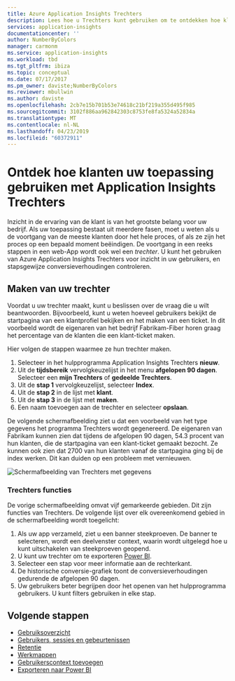 ```yaml
---
title: Azure Application Insights Trechters
description: Lees hoe u Trechters kunt gebruiken om te ontdekken hoe klanten zijn interactie met uw toepassing.
services: application-insights
documentationcenter: ''
author: NumberByColors
manager: carmonm
ms.service: application-insights
ms.workload: tbd
ms.tgt_pltfrm: ibiza
ms.topic: conceptual
ms.date: 07/17/2017
ms.pm_owner: daviste;NumberByColors
ms.reviewer: mbullwin
ms.author: daviste
ms.openlocfilehash: 2cb7e15b701b53e74618c21bf219a355d495f985
ms.sourcegitcommit: 3102f886aa962842303c8753fe8fa5324a52834a
ms.translationtype: MT
ms.contentlocale: nl-NL
ms.lasthandoff: 04/23/2019
ms.locfileid: "60372911"
---
```

# <a name="discover-how-customers-are-using-your-application-with-application-insights-funnels"></a>Ontdek hoe klanten uw toepassing gebruiken met Application Insights Trechters

Inzicht in de ervaring van de klant is van het grootste belang voor uw bedrijf. Als uw toepassing bestaat uit meerdere fasen, moet u weten als u de voortgang van de meeste klanten door het hele proces, of als ze zijn het proces op een bepaald moment beëindigen. De voortgang in een reeks stappen in een web-App wordt ook wel een *trechter*. U kunt het gebruiken van Azure Application Insights Trechters voor inzicht in uw gebruikers, en stapsgewijze conversieverhoudingen controleren. 

## <a name="create-your-funnel"></a>Maken van uw trechter
Voordat u uw trechter maakt, kunt u beslissen over de vraag die u wilt beantwoorden. Bijvoorbeeld, kunt u weten hoeveel gebruikers bekijkt de startpagina van een klantprofiel bekijken en het maken van een ticket. In dit voorbeeld wordt de eigenaren van het bedrijf Fabrikam-Fiber horen graag het percentage van de klanten die een klant-ticket maken.

Hier volgen de stappen waarmee ze hun trechter maken.

1. Selecteer in het hulpprogramma Application Insights Trechters **nieuw**.
1. Uit de **tijdsbereik** vervolgkeuzelijst in het menu **afgelopen 90 dagen**. Selecteer een **mijn Trechters** of **gedeelde Trechters**.
1. Uit de **stap 1** vervolgkeuzelijst, selecteer **Index**. 
1. Uit de **stap 2** in de lijst met **klant**.
1. Uit de **stap 3** in de lijst met **maken**.
1. Een naam toevoegen aan de trechter en selecteer **opslaan**.

De volgende schermafbeelding ziet u dat een voorbeeld van het type gegevens het programma Trechters wordt gegenereerd. De eigenaren van Fabrikam kunnen zien dat tijdens de afgelopen 90 dagen, 54.3 procent van hun klanten, die de startpagina van een klant-ticket gemaakt bezocht. Ze kunnen ook zien dat 2700 van hun klanten vanaf de startpagina ging bij de index werken. Dit kan duiden op een probleem met vernieuwen.


![Schermafbeelding van Trechters met gegevens](media/usage-funnels/funnel1.png)

### <a name="funnels-features"></a>Trechters functies
De vorige schermafbeelding omvat vijf gemarkeerde gebieden. Dit zijn functies van Trechters. De volgende lijst over elk overeenkomend gebied in de schermafbeelding wordt toegelicht:
1. Als uw app verzameld, ziet u een banner steekproeven. De banner te selecteren, wordt een deelvenster context, waarin wordt uitgelegd hoe u kunt uitschakelen van steekproeven geopend. 
2. U kunt uw trechter om te exporteren [Power BI](../../azure-monitor/app/export-power-bi.md ).
3. Selecteer een stap voor meer informatie aan de rechterkant. 
4. De historische conversie-grafiek toont de conversieverhoudingen gedurende de afgelopen 90 dagen. 
5. Uw gebruikers beter begrijpen door het openen van het hulpprogramma gebruikers. U kunt filters gebruiken in elke stap. 

## <a name="next-steps"></a>Volgende stappen
  * [Gebruiksoverzicht](usage-overview.md)
  * [Gebruikers, sessies en gebeurtenissen](usage-segmentation.md)
  * [Retentie](usage-retention.md)
  * [Werkmappen](../../azure-monitor/app/usage-workbooks.md)
  * [Gebruikerscontext toevoegen](usage-send-user-context.md)
  * [Exporteren naar Power BI](../../azure-monitor/app/export-power-bi.md )

